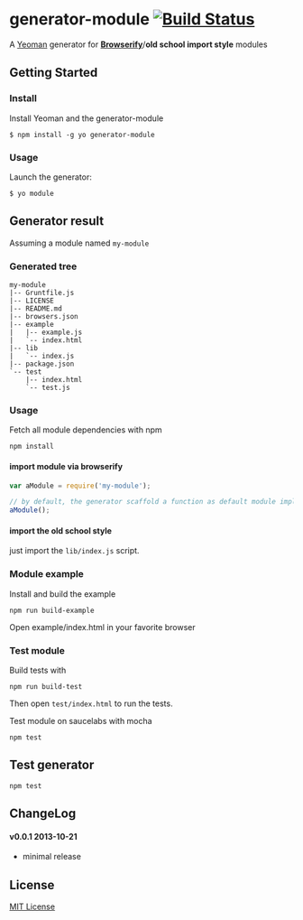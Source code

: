 # generator-module [![Build Status](https://secure.travis-ci.org/peutetre/generator-module.png?branch=master)](https://travis-ci.org/peutetre/generator-module)

A [Yeoman](http://yeoman.io) generator for __[Browserify](http://browserify.org)__/__old school import style__ modules

## Getting Started

### Install

Install Yeoman and the generator-module

```
$ npm install -g yo generator-module
```

### Usage

Launch the generator:

```
$ yo module
```

## Generator result

Assuming a module named `my-module`

### Generated tree

```
my-module
|-- Gruntfile.js
|-- LICENSE
|-- README.md
|-- browsers.json
|-- example
|   |-- example.js
|   `-- index.html
|-- lib
|   `-- index.js
|-- package.json
`-- test
    |-- index.html
    `-- test.js
```

### Usage

Fetch all module dependencies with npm

```
npm install
```

#### import module via browserify

```javascript
var aModule = require('my-module');

// by default, the generator scaffold a function as default module implementation
aModule();
```

#### import the old school style

just import the `lib/index.js` script.

### Module example

Install and build the example

```
npm run build-example
```

Open example/index.html in your favorite browser

### Test module

Build tests with

```
npm run build-test
```

Then open `test/index.html` to run the tests.

Test module on saucelabs with mocha

```
npm test
```

## Test generator

```
npm test
```

## ChangeLog

#### v0.0.1 2013-10-21

* minimal release

## License

[MIT License](http://en.wikipedia.org/wiki/MIT_License)
